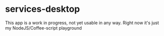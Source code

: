 # services-desktop
This app is a work in progress, not yet usable in any way. Right now it's just my NodeJS/Coffee-script playground